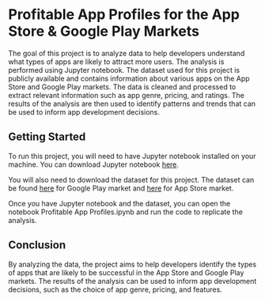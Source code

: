 # Profitable App Profiles for the App Store & Google Play Markets
The goal of this project is to analyze data to help developers understand what types of apps are likely to attract more users. The analysis is performed using Jupyter notebook. The dataset used for this project is publicly available and contains information about various apps on the App Store and Google Play markets. The data is cleaned and processed to extract relevant information such as app genre, pricing, and ratings. The results of the analysis are then used to identify patterns and trends that can be used to inform app development decisions.

## Getting Started
To run this project, you will need to have Jupyter notebook installed on your machine. You can download Jupyter notebook [here](https://jupyter.org/install).

You will also need to download the dataset for this project. The dataset can be found [here](https://www.kaggle.com/lava18/google-play-store-apps) for Google Play market and [here](https://www.kaggle.com/ramamet4/app-store-apple-data-set-10k-apps) for App Store market.

Once you have Jupyter notebook and the dataset, you can open the notebook Profitable App Profiles.ipynb and run the code to replicate the analysis.

## Conclusion
By analyzing the data, the project aims to help developers identify the types of apps that are likely to be successful in the App Store and Google Play markets. The results of the analysis can be used to inform app development decisions, such as the choice of app genre, pricing, and features.
